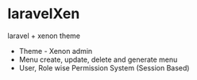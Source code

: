 # laravelXen
laravel + xenon theme
* Theme - Xenon admin
* Menu create, update, delete and generate menu
* User, Role wise Permission System (Session Based)
